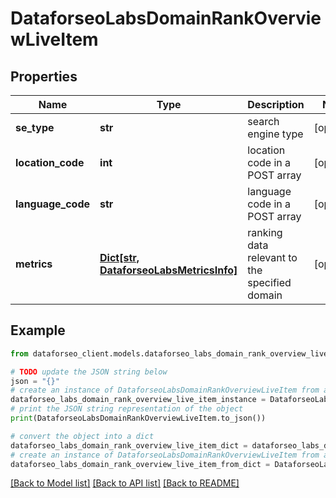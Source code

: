 # DataforseoLabsDomainRankOverviewLiveItem


## Properties

Name | Type | Description | Notes
------------ | ------------- | ------------- | -------------
**se_type** | **str** | search engine type | [optional] 
**location_code** | **int** | location code in a POST array | [optional] 
**language_code** | **str** | language code in a POST array | [optional] 
**metrics** | [**Dict[str, DataforseoLabsMetricsInfo]**](DataforseoLabsMetricsInfo.md) | ranking data relevant to the specified domain | [optional] 

## Example

```python
from dataforseo_client.models.dataforseo_labs_domain_rank_overview_live_item import DataforseoLabsDomainRankOverviewLiveItem

# TODO update the JSON string below
json = "{}"
# create an instance of DataforseoLabsDomainRankOverviewLiveItem from a JSON string
dataforseo_labs_domain_rank_overview_live_item_instance = DataforseoLabsDomainRankOverviewLiveItem.from_json(json)
# print the JSON string representation of the object
print(DataforseoLabsDomainRankOverviewLiveItem.to_json())

# convert the object into a dict
dataforseo_labs_domain_rank_overview_live_item_dict = dataforseo_labs_domain_rank_overview_live_item_instance.to_dict()
# create an instance of DataforseoLabsDomainRankOverviewLiveItem from a dict
dataforseo_labs_domain_rank_overview_live_item_from_dict = DataforseoLabsDomainRankOverviewLiveItem.from_dict(dataforseo_labs_domain_rank_overview_live_item_dict)
```
[[Back to Model list]](../README.md#documentation-for-models) [[Back to API list]](../README.md#documentation-for-api-endpoints) [[Back to README]](../README.md)


